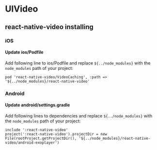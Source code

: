 # UIVideo

## react-native-video installing

### iOS

#### Update ios/Podfile

Add following line to ios/Podfile and replace `${../node_modules}` with the `node_modules` path of your project:

```
pod 'react-native-video/VideoCaching', :path => '${../node_modules}/react-native-video'
```

### Android

#### Update android/settings.gradle

Add following lines to dependencies and replace `${../node_modules}` with the `node_modules` path of your project:

```
include ':react-native-video'
project(':react-native-video').projectDir = new File(rootProject.getProjectDir(), '${../node_modules}/react-native-video/android-exoplayer')
```
